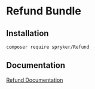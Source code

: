 # Refund Bundle

## Installation

```
composer require spryker/Refund
```

## Documentation

[Refund Documentation](https://spryker.github.io/refund/index.html)




